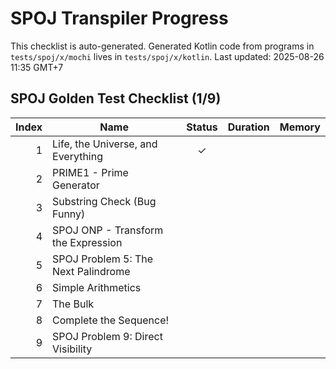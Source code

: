 # SPOJ Transpiler Progress

This checklist is auto-generated.
Generated Kotlin code from programs in `tests/spoj/x/mochi` lives in `tests/spoj/x/kotlin`.
Last updated: 2025-08-26 11:35 GMT+7

## SPOJ Golden Test Checklist (1/9)
| Index | Name | Status | Duration | Memory |
| ---: | --- | :---: | ---: | ---: |
| 1 | Life, the Universe, and Everything | ✓ |  |  |
| 2 | PRIME1 - Prime Generator |   |  |  |
| 3 | Substring Check (Bug Funny) |   |  |  |
| 4 | SPOJ ONP - Transform the Expression |   |  |  |
| 5 | SPOJ Problem 5: The Next Palindrome |   |  |  |
| 6 | Simple Arithmetics |   |  |  |
| 7 | The Bulk |   |  |  |
| 8 | Complete the Sequence! |   |  |  |
| 9 | SPOJ Problem 9: Direct Visibility |   |  |  |

